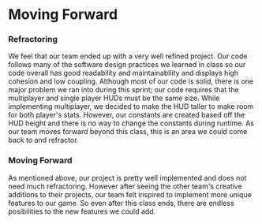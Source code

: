# Moving Forward
### Refractoring
We feel that our team ended up with a very well refined project. Our code follows many of the software design practices we learned in class so our code overall 
has good readability and maintainability and displays high cohesion and low coupling. 
Although most of our code is solid, there is one major problem we ran into during this sprint; our code requires that the multiplayer and single player HUDs must be the same size.
While implementing multiplayer, we decided to make the HUD taller to make room for both player's stats. However, our constants are created based off the HUD height and there is
no way to change the constants during runtime. As our team moves forward beyond this class, this is an area we could come back to and refractor.

### Moving Forward
As mentioned above, our project is pretty well implemented and does not need much refractoring. However after seeing the other team's creative additions to their projects, our team
felt inspired to implement more unique features to our game. So even after this class ends, there are endless posibilities to the new features we could add. 
